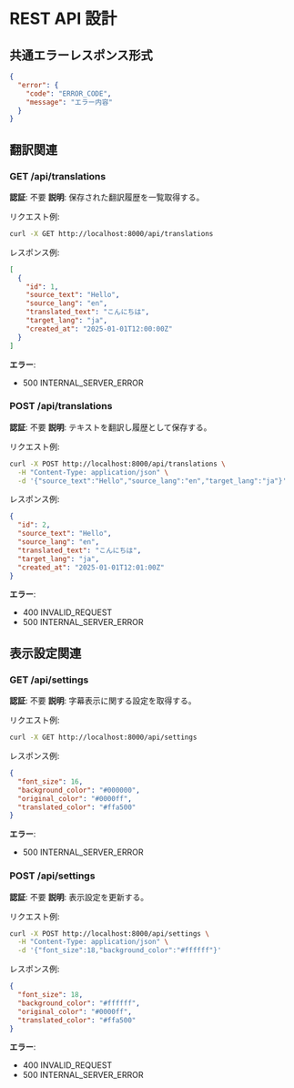 # REST API 設計

## 共通エラーレスポンス形式
```json
{
  "error": {
    "code": "ERROR_CODE",
    "message": "エラー内容"
  }
}
```

## 翻訳関連

### GET /api/translations
**認証**: 不要
**説明**: 保存された翻訳履歴を一覧取得する。

リクエスト例:
```bash
curl -X GET http://localhost:8000/api/translations
```

レスポンス例:
```json
[
  {
    "id": 1,
    "source_text": "Hello",
    "source_lang": "en",
    "translated_text": "こんにちは",
    "target_lang": "ja",
    "created_at": "2025-01-01T12:00:00Z"
  }
]
```

**エラー**:
- 500 INTERNAL_SERVER_ERROR

### POST /api/translations
**認証**: 不要
**説明**: テキストを翻訳し履歴として保存する。

リクエスト例:
```bash
curl -X POST http://localhost:8000/api/translations \
  -H "Content-Type: application/json" \
  -d '{"source_text":"Hello","source_lang":"en","target_lang":"ja"}'
```

レスポンス例:
```json
{
  "id": 2,
  "source_text": "Hello",
  "source_lang": "en",
  "translated_text": "こんにちは",
  "target_lang": "ja",
  "created_at": "2025-01-01T12:01:00Z"
}
```

**エラー**:
- 400 INVALID_REQUEST
- 500 INTERNAL_SERVER_ERROR

## 表示設定関連

### GET /api/settings
**認証**: 不要
**説明**: 字幕表示に関する設定を取得する。

リクエスト例:
```bash
curl -X GET http://localhost:8000/api/settings
```

レスポンス例:
```json
{
  "font_size": 16,
  "background_color": "#000000",
  "original_color": "#0000ff",
  "translated_color": "#ffa500"
}
```

**エラー**:
- 500 INTERNAL_SERVER_ERROR

### POST /api/settings
**認証**: 不要
**説明**: 表示設定を更新する。

リクエスト例:
```bash
curl -X POST http://localhost:8000/api/settings \
  -H "Content-Type: application/json" \
  -d '{"font_size":18,"background_color":"#ffffff"}'
```

レスポンス例:
```json
{
  "font_size": 18,
  "background_color": "#ffffff",
  "original_color": "#0000ff",
  "translated_color": "#ffa500"
}
```

**エラー**:
- 400 INVALID_REQUEST
- 500 INTERNAL_SERVER_ERROR

